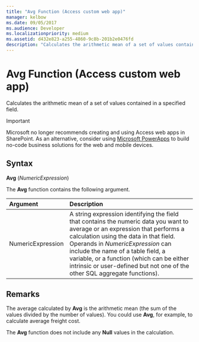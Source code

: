 ```yaml
---
title: "Avg Function (Access custom web app)"
manager: kelbow
ms.date: 09/05/2017
ms.audience: Developer 
ms.localizationpriority: medium
ms.assetid: d432e823-a255-4860-9c8b-201b2e0476fd
description: "Calculates the arithmetic mean of a set of values contained in a specified field."
---
```


# Avg Function (Access custom web app)

Calculates the arithmetic mean of a set of values contained in a specified field.
  
> [!IMPORTANT]
> Microsoft no longer recommends creating and using Access web apps in SharePoint. As an alternative, consider using [Microsoft PowerApps](https://powerapps.microsoft.com/) to build no-code business solutions for the web and mobile devices.
  
## Syntax

 **Avg** (*NumericExpression*)
  
The **Avg** function contains the following argument.
  
|**Argument**|**Description**|
|:-----|:-----|
|NumericExpression  <br/> |A string expression identifying the field that contains the numeric data you want to average or an expression that performs a calculation using the data in that field. Operands in *NumericExpression* can include the name of a table field, a variable, or a function (which can be either intrinsic or user-defined but not one of the other SQL aggregate functions). |

## Remarks

The average calculated by **Avg** is the arithmetic mean (the sum of the values divided by the number of values). You could use **Avg**, for example, to calculate average freight cost.
  
The **Avg** function does not include any **Null** values in the calculation.

